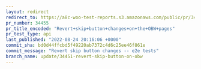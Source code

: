 ```yaml
---
layout: redirect
redirect_to: https://a8c-woo-test-reports.s3.amazonaws.com/public/pr/34455/api/index.html
pr_number: 34455
pr_title_encoded: "Revert+skip+button+changes+on+the+OBW+pages"
pr_test_type: api
last_published: "2022-08-24 20:16:06 +0000"
commit_sha: bd0d44ffcbd5f49220ab7372c4d6c25ee46f861e
commit_message: "Revert skip button changes -- e2e tests"
branch_name: update/34451-revert-skip-button-on-obw
---
```

